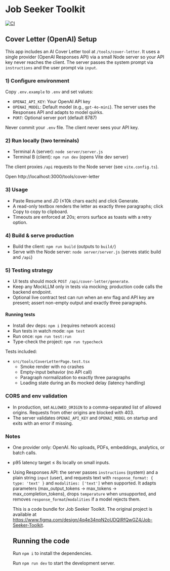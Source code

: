 
# Job Seeker Toolkit

[![CI](https://github.com/benjaminshoemaker/job_seeker_toolkit/actions/workflows/ci.yml/badge.svg)](https://github.com/benjaminshoemaker/job_seeker_toolkit/actions/workflows/ci.yml)

## Cover Letter (OpenAI) Setup

This app includes an AI Cover Letter tool at `/tools/cover-letter`. It uses a single provider (OpenAI Responses API) via a small Node server so your API key never reaches the client. The server passes the system prompt via `instructions` and the user prompt via `input`.

### 1) Configure environment

Copy `.env.example` to `.env` and set values:

- `OPENAI_API_KEY`: Your OpenAI API key
- `OPENAI_MODEL`: Default model (e.g., `gpt-4o-mini`). The server uses the Responses API and adapts to model quirks.
- `PORT`: Optional server port (default 8787)

Never commit your `.env` file. The client never sees your API key.

### 2) Run locally (two terminals)

- Terminal A (server): `node server/server.js`
- Terminal B (client): `npm run dev` (opens Vite dev server)

The client proxies `/api` requests to the Node server (see `vite.config.ts`).

Open http://localhost:3000/tools/cover-letter

### 3) Usage

- Paste Resume and JD (≤10k chars each) and click Generate.
- A read-only textbox renders the letter as exactly three paragraphs; click Copy to copy to clipboard.
- Timeouts are enforced at 20s; errors surface as toasts with a retry option.

### 4) Build & serve production

- Build the client: `npm run build` (outputs to `build/`)
- Serve with the Node server: `node server/server.js` (serves static build and `/api`)

### 5) Testing strategy

- UI tests should mock `POST /api/cover-letter/generate`.
- Keep any MockLLM only in tests via mocking; production code calls the backend endpoint.
- Optional live contract test can run when an env flag and API key are present; assert non-empty output and exactly three paragraphs.

#### Running tests

- Install dev deps: `npm i` (requires network access)
- Run tests in watch mode: `npm test`
- Run once: `npm run test:run`
- Type-check the project: `npm run typecheck`

Tests included:
- `src/tools/CoverLetterPage.test.tsx`
  - Smoke render with no crashes
  - Empty-input behavior (no API call)
  - Paragraph normalization to exactly three paragraphs
  - Loading state during an 8s mocked delay (latency handling)

### CORS and env validation

- In production, set `ALLOWED_ORIGIN` to a comma-separated list of allowed origins. Requests from other origins are blocked with 403.
- The server validates `OPENAI_API_KEY` and `OPENAI_MODEL` on startup and exits with an error if missing.

### Notes

- One provider only: OpenAI. No uploads, PDFs, embeddings, analytics, or batch calls.
- p95 latency target ≤ 8s locally on small inputs.
- Using Responses API: the server passes `instructions` (system) and a plain string `input` (user), and requests text with `response_format: { type: 'text' }` and `modalities: ['text']` when supported. It adapts parameters (max_output_tokens → max_tokens → max_completion_tokens), drops `temperature` when unsupported, and removes `response_format`/`modalities` if a model rejects them.

  This is a code bundle for Job Seeker Toolkit. The original project is available at https://www.figma.com/design/4q4e34npN2oUDQIRfQwGZ4/Job-Seeker-Toolkit.

  ## Running the code

  Run `npm i` to install the dependencies.

  Run `npm run dev` to start the development server.
  
